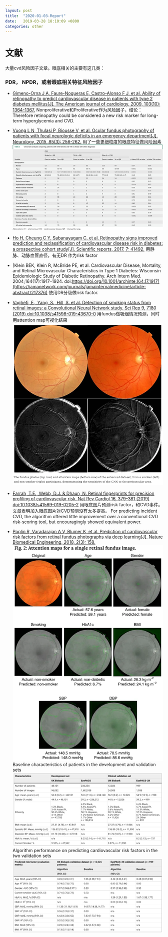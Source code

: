 ```yaml
---
layout: post
title:  "2020-01-03-Report"
date:   2019-03-28 18:10:09 +0800
categories: other
---
```


# 文献

大量cvd风险因子文章。眼底相关的主要有这几类：

### PDR， NPDR，或者眼底相关特征风险因子

* [Gimeno-Orna J A, Faure-Nogueras E, Castro-Alonso F J, et al. Ability of retinopathy to predict cardiovascular disease in patients with type 2 diabetes mellitus[J]. The American journal of cardiology, 2009, 103(10): 1364-1367.](https://www.sciencedirect.com/science/article/pii/S0002914909004627)
Nonproliferative和Proliferative作为风险因子，结论： 
Therefore retinopathy could be considered a new risk marker
for long-term hyperglycemia and CVD.


* [Vuong L N, Thulasi P, Biousse V, et al. Ocular fundus photography of patients with focal neurologic deficits in an emergency department[J]. Neurology, 2015, 85(3): 256-262.](https://www.ncbi.nlm.nih.gov/pmc/articles/PMC4516298/)
用了一些更细粒度的眼底特征做风险因素
![](2.jpg)

* [Ho H, Cheung C Y, Sabanayagam C, et al. Retinopathy signs improved prediction and reclassification of cardiovascular disease risk in diabetes: a prospective cohort study[J]. Scientific reports, 2017, 7: 41492.](https://www.nature.xilesou.top/articles/srep41492#Tab1)
用静脉、动脉血管直径，有无DR 作为risk factor

* [Klein BEK, Klein R, McBride PE, et al. Cardiovascular Disease, Mortality, and Retinal Microvascular Characteristics in Type 1 Diabetes: Wisconsin Epidemiologic Study of Diabetic Retinopathy. Arch Intern Med. 2004;164(17):1917–1924. doi:https://doi.org/10.1001/archinte.164.17.1917](https://jamanetwork.com/journals/jamainternalmedicine/article-abstract/217376)
使用DR分级做risk factor.

* [Vaghefi, E., Yang, S., Hill, S. et al. Detection of smoking status from retinal images; a Convolutional Neural Network study. Sci Rep 9, 7180 (2019) doi:10.1038/s41598-019-43670-0](https://www.nature.xilesou.top/articles/s41598-019-43670-0) 用fundus做吸烟情况预测，同时用attention map可视化结果
![](6.png)

*  [Farrah, T.E., Webb, D.J. & Dhaun, N. Retinal fingerprints for precision profiling of cardiovascular risk. Nat Rev Cardiol 16, 379–381 (2019) doi:10.1038/s41569-019-0205-2](https://www.nature.com/articles/s41569-019-0205-2#citeas) 用眼底图片预测risk factor，和CVD事件。文章表明加入眼底图片对CVD预测没有太多提高。
For predicting incident CVD, the
algorithm offered little improvement over a conventional CVD risk-scoring tool, but encouragingly showed
equivalent power. 



* [Poplin R, Varadarajan A V, Blumer K, et al. Prediction of cardiovascular risk factors from retinal fundus photographs via deep learning[J]. Nature Biomedical Engineering, 2018, 2(3): 158.](https://www.nature.com/articles/s41551-018-0195-0)
![](3.png)
Baseline characteristics of patients in the development and validation sets
![](4.png)
Algorithm performance on predicting cardiovascular risk factors in the two validation sets
![](5.png)
